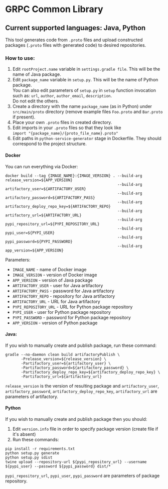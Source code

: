 # GRPC Common Library

## Current supported languages: Java, Python
This tool generates code from `.proto` files and upload constructed packages (`.proto` files with generated code) to desired repositories.

### How to use:
1. Edit `rootProject.name` variable in `settings.gradle file`. This will be the name of Java package.
2. Edit `package_name` variable in `setup.py`. This will be the name of Python package. <br>
You can also edit parameters of `setup.py` in `setup` function invocation such as: `url`, `author`, `author_email`, `description`. <br> 
Do not edit the others.
3. Create a directory with the name `package_name` (as in Python) under `src/main/proto` directory (remove example files `Foo.proto` and `Bar.proto` if present).
4. Place your own `.proto` files in created directory.
5. Edit imports in your `.proto` files so that they look like <br>
`import "{package_name}/{proto_file_name}.proto"`
6. Edit paths in `python-service-generator` stage in Dockerfile. They should correspond to the project structure.

#### Docker
You can run everything via Docker:
```
docker build --tag {IMAGE_NAME}:{IMAGE_VERSION} . --build-arg release_version=${APP_VERSION}
                                                  --build-arg artifactory_user=${ARTIFACTORY_USER}
                                                  --build-arg artifactory_password=${ARTIFACTORY_PASS}
                                                  --build-arg artifactory_deploy_repo_key=${ARTIFACTORY_REPO}
                                                  --build-arg artifactory_url=${ARTIFACTORY_URL}
                                                  --build-arg pypi_repository_url=${PYPI_REPOSITORY_URL}
                                                  --build-arg pypi_user=${PYPI_USER}
                                                  --build-arg pypi_password=${PYPI_PASSWORD}
                                                  --build-arg app_version=${APP_VERSION}
```
Parameters:
- `IMAGE_NAME` - name of Docker image
- `IMAGE_VERSION` - version of Docker image
- `APP_VERSION` - version of Java package
- `ARTIFACTORY_USER` - user for Java artifactory
- `ARTIFACTORY_PASS` - password for Java artifactory
- `ARTIFACTORY_REPO` - repository for Java artifactory
- `ARTIFACTORY_URL` - URL for Java artifactory
- `PYPI_REPOSITORY_URL` - URL for Python package repository
- `PYPI_USER` - user for Python package repository
- `PYPI_PASSWORD` - password for Python package repository
- `APP_VERSION` - version of Python package

#### Java:
If you wish to manually create and publish package, run these command:
``` 
gradle --no-daemon clean build artifactoryPublish \
       -Prelease_version=${release_version} \
       -Partifactory_user=${artifactory_user} \
       -Partifactory_password=${artifactory_password} \
       -Partifactory_deploy_repo_key=${artifactory_deploy_repo_key} \
       -Partifactory_url=${artifactory_url}
```
`release_version` is the version of resulting package and `artifactory_user`, `artifactory_password`, `artifactory_deploy_repo_key`, `artifactory_url` are parameters of artifactory.

#### Python
If you wish to manually create and publish package then you should:
1. Edit `version.info` file in order to specify package version (create file if it's absent)
2. Run these commands:
```
pip install -r requirements.txt
python setup.py generate
python setup.py sdist
twine upload --repository-url ${pypi_repository_url} --username ${pypi_user} --password ${pypi_password} dist/*
```
`pypi_repository_url`, `pypi_user`, `pypi_password` are parameters of package repository. 